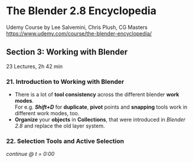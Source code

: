 # The Blender 2.8 Encyclopedia
Udemy Course by Lee Salvemini, Chris Plush, CG Masters <br>
<https://www.udemy.com/course/the-blender-encyclopedia/>

## Section 3: Working with Blender
23 Lectures, 2h 42 min

### 21. Introduction to Working with Blender
* There is a lot of **tool consistency** across the different blender **work modes**.<br>
For e.g. ***Shift+D*** for **duplicate**, **pivot** points and **snapping** tools work in different work modes, too.
* **Organize** your **objects** in **Collections**, that were introduced in *Blender 2.8* and replace the old layer system.


### 22. Selection Tools and Active Selection


*continue @ t = 0:00*